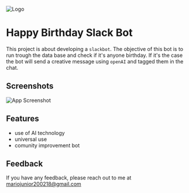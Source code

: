 
![Logo](https://dev-to-uploads.s3.amazonaws.com/uploads/articles/th5xamgrr6se0x5ro4g6.png)


# Happy Birthday Slack Bot

This project is about developing a `slackbot`. The objective of this bot is to run trough the data base and check if it's anyone birthday. If it's the case the bot will send a creative message using `openAI` and tagged them in the chat.


## Screenshots

![App Screenshot](https://via.placeholder.com/468x300?text=App+Screenshot+Here)


## Features

- use of AI technology
- universal use
- comunity improvement bot


## Feedback

If you have any feedback, please reach out to me at mariojunior200218@gmail.com

